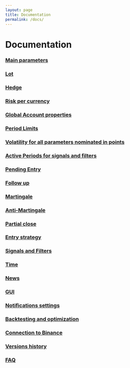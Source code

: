 ```yaml
---
layout: page
title: Documentation
permalink: /docs/
---
```


# Documentation

### [Main parameters](/docs/main-parameters)

### [Lot](/docs/lot)

### [Hedge](/docs/hedge)

### [Risk per currency](/docs/risk-per-currency)

### [Global Account properties](/docs/global-account-properties)

### [Period Limits](/docs/period-limits)

### [Volatility for all parameters nominated in points](/docs/volatility)

### [Active Periods for signals and filters](/docs/active-periods)

### [Pending Entry](/docs/pending-entry)

### [Follow up](/docs/follow-up)

### [Martingale](/docs/martingale)

### [Anti-Martingale](/docs/anti-martingale)

### [Partial close](/docs/partial-close)

### [Entry strategy](/docs/entry-strategy)

### [Signals and Filters](/docs/signals-and-filters)

### [Time](/docs/time)

### [News](/docs/news)

### [GUI](/docs/gui)

### [Notifications settings](/docs/notifications)

### [Backtesting and optimization](/docs/backtesting-and-optimization)

### [Connection to Binance](/docs/binance)

### [Versions history](/docs/versions-history)

### [FAQ](/docs/FAQ)

[//]: # (<div class="section-index">)

[//]: # (    <hr class="panel-line">)

[//]: # (    {% for post in site.docs  %}        )

[//]: # (    <div class="entry">)

[//]: # (    <h5><a href="{{ post.url | prepend: site.baseurl }}">{{ post.title }}</a></h5>)

[//]: # (    <p>{{ post.description }}</p>)

[//]: # (    </div>{% endfor %})

[//]: # (</div>)
